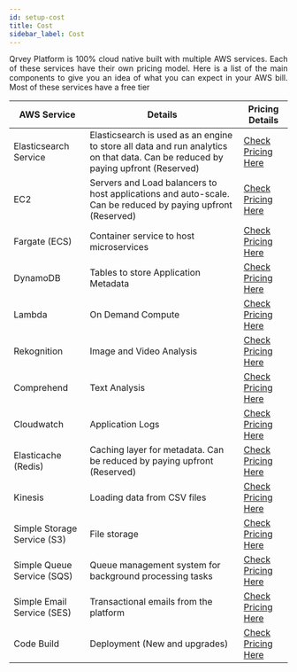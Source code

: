 ```yaml
---
id: setup-cost
title: Cost
sidebar_label: Cost
---
```


<div style="text-align: justify">

Qrvey Platform is 100% cloud native built with multiple AWS services. Each of these services have their own pricing model. Here is a list of the main components to give you an idea of what you can expect in your AWS bill. Most of these services have a free tier

| AWS Service | Details | Pricing Details |
| --- | --- | --- |
| Elasticsearch Service | Elasticsearch is used as an engine to store all data and run analytics on that data. Can be reduced by paying upfront (Reserved) | [Check Pricing Here](https://aws.amazon.com/elasticsearch-service/pricing/) |
| EC2 | Servers and Load balancers to host applications and auto-scale. Can be reduced by paying upfront (Reserved) | [Check Pricing Here](https://aws.amazon.com/ec2/pricing/) |
| Fargate (ECS) | Container service to host microservices | [Check Pricing Here](https://aws.amazon.com/fargate/pricing/) |
| DynamoDB | Tables to store Application Metadata | [Check Pricing Here](https://aws.amazon.com/dynamodb/pricing/on-demand/) |
| Lambda | On Demand Compute | [Check Pricing Here](https://aws.amazon.com/lambda/pricing/) |
| Rekognition | Image and Video Analysis | [Check Pricing Here](https://aws.amazon.com/rekognition/pricing/) |
| Comprehend | Text Analysis | [Check Pricing Here](https://aws.amazon.com/comprehend/pricing/) |
| Cloudwatch | Application Logs | [Check Pricing Here](https://aws.amazon.com/cloudwatch/pricing/) |
| Elasticache (Redis) | Caching layer for metadata. Can be reduced by paying upfront (Reserved) | [Check Pricing Here](https://aws.amazon.com/elasticache/pricing/) | 
| Kinesis | Loading data from CSV files | [Check Pricing Here](https://aws.amazon.com/kinesis/data-streams/pricing/) |
| Simple Storage Service (S3) | File storage | [Check Pricing Here](https://aws.amazon.com/s3/pricing/) |
| Simple Queue Service (SQS) | Queue management system for background processing tasks | [Check Pricing Here](https://aws.amazon.com/sqs/pricing/) |
| Simple Email Service (SES) | Transactional emails from the platform | [Check Pricing Here](https://aws.amazon.com/ses/pricing/) |
| Code Build | Deployment (New and upgrades) | [Check Pricing Here](https://aws.amazon.com/codebuild/pricing/) |